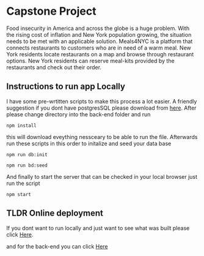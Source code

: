 # Capstone Project

Food insecurity in America and across the globe is a huge problem. With the rising cost of inflation and New York population growing, the situation needs to be met with an applicable solution. Meals4NYC is a platform that connects restaurants to customers who are in need of a warm meal. New York residents locate restaurants on a map and browse through restaurant options. New York residents can reserve meal-kits provided by the restaurants and check out their order.


## Instructions to run app Locally 

I have some pre-wrtitten scripts to make this process a lot easier. A friendly suggestion if you dont have postgresSQL please download from [here](https://www.postgresql.org/download/). After please change directory into the back-end folder and run

` npm install `

this will download eveything nessceary to be able to run the file. Afterwards run these scripts in this order to initalize and seed your data base 

``` npm run db:init ```

```npm run bd:seed```

And finally to start the server that can be checked in your local browser just run the script

```npm start```

## TLDR Online deployment 

If you dont want to run locally and just want to see what was built please click [Here](https://neon-sunshine-d63a1f.netlify.app/). 

and for the back-end you can click [Here](https://meals4nyc.herokuapp.com/)